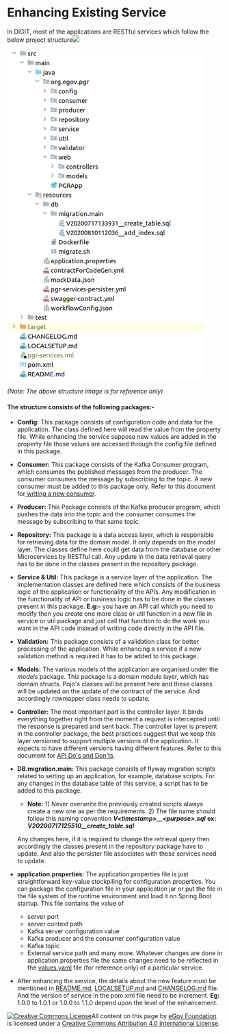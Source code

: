 # Enhancing Existing Service

In DIGIT, most of the applications are RESTful services which follow the below project structure![](blob:https://digit-discuss.atlassian.net/1a566927-b48d-4c09-9fee-6bfc2b880bbb#media-blob-url=true\&id=b4221224-74af-4756-933e-66a3c9255d84\&collection=contentId-804880399\&contextId=804880399\&mimeType=image%2Fpng\&name=Screenshot%20from%202020-10-23%2012-59-31.png\&size=61280\&width=462\&height=772)

![](../../../.gitbook/assets/screenshot-from-2020-10-23-12-59-31.png)

_(Note: The above structure image is for reference only)_

#### The structure consists of the following packages:- <a href="#hardbreak-hardbreak-the-structure-consists-of-the-following-packages" id="hardbreak-hardbreak-the-structure-consists-of-the-following-packages"></a>

* **Config:** This package consists of configuration code and data for the application. The class defined here will read the value from the property file. While enhancing the service suppose new values are added in the property file those values are accessed through the config file defined in this package.
* **Consumer:** This package consists of the Kafka Consumer program, which consumes the published messages from the producer. The consumer consumes the message by subscribing to the topic. A new consumer must be added to this package only. Refer to this document for[ writing a new consumer](https://digit-discuss.atlassian.net/l/c/ShuCAXy0).
* **Producer:** This Package consists of the Kafka producer program, which pushes the data into the topic and the consumer consumes the message by subscribing to that same topic.
* **Repository:** This package is a data access layer, which is responsible for retrieving data for the domain model. It only depends on the model layer. The classes define here could get data from the database or other Microservices by RESTful call. Any update in the data retrieval query has to be done in the classes present in the repository package.
* **Service & Util:** This package is a service layer of the application. The implementation classes are defined here which consists of the business logic of the application or functionality of the APIs. Any modification in the functionality of API or business logic has to be done in the classes present in this package. **E.g:-** you have an API call which you need to modify then you create one more class or util function in a new file in service or util package and just call that function to do the work you want in the API code instead of writing code directly in the API file.
* **Validation:** This package consists of a validation class for better processing of the application. While enhancing a service if a new validation method is required it has to be added to this package.
* **Models:** The various models of the application are organised under the _models_ package. This package is a domain module layer, which has domain structs. Pojo's classes will be present here and these classes will be updated on the update of the contract of the service. And accordingly rowmapper class needs to update.
* **Controller:** The most important part is the controller layer. It binds everything together right from the moment a request is intercepted until the response is prepared and sent back. The controller layer is present in the controller package, the best practices suggest that we keep this layer versioned to support multiple versions of the application. It expects to have different versions having different features. Refer to this document for [API Do's and Don'ts](https://digit-discuss.atlassian.net/l/c/DSc5y1LQ).
*   **DB.migration.main:** This package consists of flyway migration scripts related to setting up an application, for example, database scripts. For any changes in the database table of this service, a script has to be added to this package.

    * **Note:** 1) Never overwrite the previously created scripts always create a new one as per the requirements. 2) The file name should follow this naming convention _**V\<timestamp>\_\_\<purpose>.sql**_ **ex:** _**V20200717125510\_\_create\_table.sql**_

    Any changes here, if it is required to change the retrieval query then accordingly the classes present in the repository package have to update. And also the persister file associates with these services need to update.
* **application.properties:** The application.properties file is just straightforward key-value stockpiling for configuration properties. You can package the configuration file in your application jar or put the file in the file system of the runtime environment and load it on Spring Boot startup. This file contains the value of
  * server port
  * server context path
  * Kafka server configuration value
  * Kafka producer and the consumer configuration value
  * Kafka topic
  * External service path and many more. Whatever changes are done in application.properties file the same changes need to be reflected in the [values.yaml](https://digit-discuss.atlassian.net/wiki/spaces/EPE/overview) file (for reference only) of a particular service.
* After enhancing the service, the details about the new feature must be mentioned in [README.md](http://readme.md), [LOCALSETUP.md](http://localsetup.md) and [CHANGELOG.md](http://changelog.md) file. And the version of service in the pom.xml file need to be increment. **Eg:** 1.0.0 to 1.0.1 or 1.0.0 to 1.1.0 depend upon the level of the enhancement.

[![Creative Commons License](https://i.creativecommons.org/l/by/4.0/80x15.png)​](http://creativecommons.org/licenses/by/4.0/)All content on this page by [eGov Foundation](https://egov.org.in) is licensed under a [Creative Commons Attribution 4.0 International License](http://creativecommons.org/licenses/by/4.0/).
